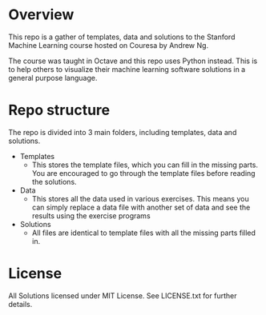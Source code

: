 # Overview

This repo is a gather of templates, data and solutions to the Stanford Machine Learning course hosted on Couresa by Andrew Ng.

The course was taught in Octave and this repo uses Python instead. This is to help others to visualize their machine learning software solutions in a general purpose language.

# Repo structure

The repo is divided into 3 main folders, including templates, data and solutions.

- Templates
  - This stores the template files, which you can fill in the missing parts. You are encouraged to go through the template files before reading the solutions.
- Data
  - This stores all the data used in various exercises. This means you can simply replace a data file with another set of data and see the results using the exercise programs
- Solutions
  - All files are identical to template files with all the missing parts filled in.

# License

All Solutions licensed under MIT License. See LICENSE.txt for further details.

